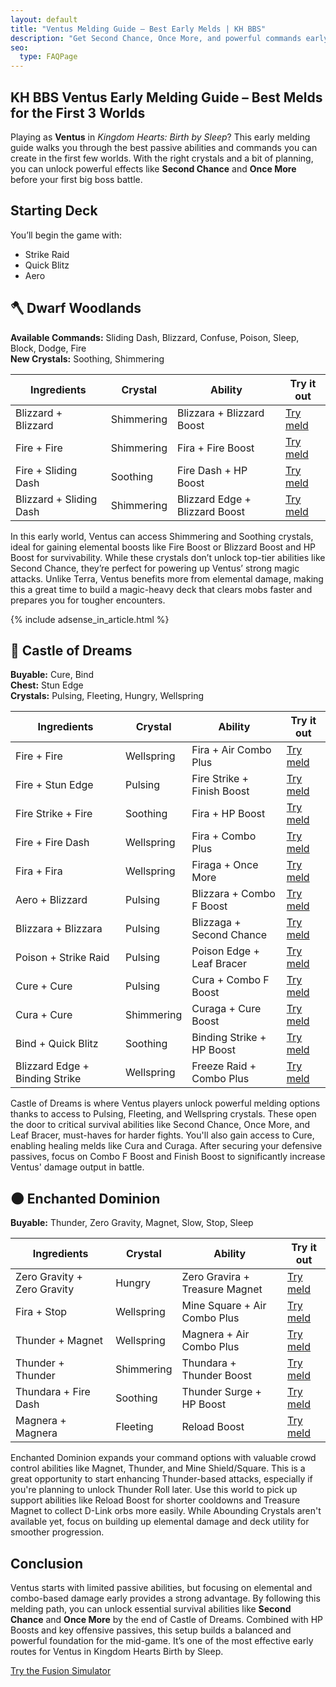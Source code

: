 ```yaml
---
layout: default
title: "Ventus Melding Guide – Best Early Melds | KH BBS"
description: "Get Second Chance, Once More, and powerful commands early in KH BBS. This Ventus guide walks you through the best melds for the first three worlds."
seo:
  type: FAQPage
---
```

<script type="application/ld+json">
{
"mainEntity": {
"@type": "FAQPage",
"mainEntity": [
    {
    "@type": "Question",
    "name": "What are the best early commands for Ventus?",
    "acceptedAnswer": {
        "@type": "Answer",
        "text": "Ventus starts with Strike Raid, Quick Blitz, and Aero. Early worlds offer Blizzard, Fire, Cure, and command upgrades like Blizzard Edge, Fire Dash, and Freeze Raid."
    }
    },
    {
    "@type": "Question",
    "name": "How do I get Second Chance early with Ventus?",
    "acceptedAnswer": {
        "@type": "Answer",
        "text": "Fuse Blizzara + Blizzara with a Pulsing Crystal to get Blizzaga with Second Chance. This becomes available by Castle of Dreams."
    }
    },
    {
    "@type": "Question",
    "name": "How do I get Once More early as Ventus?",
    "acceptedAnswer": {
        "@type": "Answer",
        "text": "Meld Fira + Fira with a Wellspring Crystal to get Firaga with Once More. This powerful survival ability is available after acquiring the Fira command."
    }
    },
    {
    "@type": "Question",
    "name": "Which crystals are most important for early Ventus builds?",
    "acceptedAnswer": {
        "@type": "Answer",
        "text": "Pulsing Crystals are essential for abilities like Second Chance and Leaf Bracer. Wellspring Crystals help get Once More and Combo Plus. Use Soothing and Shimmering for HP and elemental boosts early on."
    }
    },
    {
    "@type": "Question",
    "name": "What's the best way to build Ventus in the first 3 worlds?",
    "acceptedAnswer": {
        "@type": "Answer",
        "text": "Focus on magic and combo-enhancing abilities. Start with elemental boosts from Shimmering,

</script>
<section id="guide">
    <div class="container">
        <div class="text">
            <h1>KH BBS Ventus Early Melding Guide – Best Melds for the First 3 Worlds</h1>
            <p>Playing as <strong>Ventus</strong> in <em>Kingdom Hearts: Birth by Sleep</em>? This early melding
                guide walks you through the best passive abilities and commands you can create in the first few
                worlds. With the right crystals and a bit of planning, you can unlock powerful effects like
                <strong>Second Chance</strong> and <strong>Once More</strong> before your first big boss battle.</p>
            <h2>Starting Deck</h2>
            <p>You’ll begin the game with:</p>
            <ul>
                <li>Strike Raid</li>
                <li>Quick Blitz</li>
                <li>Aero</li>
            </ul>
            <h2>🪓 Dwarf Woodlands</h2>
            <p><strong>Available Commands:</strong> Sliding Dash, Blizzard, Confuse, Poison, Sleep, Block, Dodge,
                Fire<br>
                <strong>New Crystals:</strong> Soothing, Shimmering</p>
            <table>
                <thead>
                    <tr>
                        <th>Ingredients</th>
                        <th>Crystal</th>
                        <th>Ability</th>
                        <th>Try it out</th>
                    </tr>
                </thead>
                <tbody>
                    <tr>
                        <td data-label="Ingredients">Blizzard + Blizzard</td>
                        <td data-label="Crystal">Shimmering</td>
                        <td data-label="Ability">Blizzara + Blizzard Boost</td>
                        <td data-label="Try it out"><a
                                href="/?mode=simulator&cmd1=Blizzard&cmd2=Blizzard&crystal=Shimmering">Try meld</a>
                        </td>
                    </tr>
                    <tr>
                        <td data-label="Ingredients">Fire + Fire</td>
                        <td data-label="Crystal">Shimmering</td>
                        <td data-label="Ability">Fira + Fire Boost</td>
                        <td data-label="Try it out"><a
                                href="/?mode=simulator&cmd1=Fire&cmd2=Fire&crystal=Shimmering">Try meld</a></td>
                    </tr>
                    <tr>
                        <td data-label="Ingredients">Fire + Sliding Dash</td>
                        <td data-label="Crystal">Soothing</td>
                        <td data-label="Ability">Fire Dash + HP Boost</td>
                        <td data-label="Try it out"><a
                                href="/?mode=simulator&cmd1=Fire&cmd2=Sliding%20Dash&crystal=Soothing">Try meld</a>
                        </td>
                    </tr>
                    <tr>
                        <td data-label="Ingredients">Blizzard + Sliding Dash</td>
                        <td data-label="Crystal">Shimmering</td>
                        <td data-label="Ability">Blizzard Edge + Blizzard Boost</td>
                        <td data-label="Try it out"><a
                                href="/?mode=simulator&cmd1=Blizzard&cmd2=Sliding%20Dash&crystal=Shimmering">Try
                                meld</a></td>
                    </tr>
                </tbody>
            </table>
            <p>In this early world, Ventus can access Shimmering and Soothing crystals, ideal for gaining elemental boosts like Fire Boost or Blizzard Boost and HP Boost for survivability. While these crystals don’t unlock top-tier abilities like Second Chance, they’re perfect for powering up Ventus’ strong magic attacks. Unlike Terra, Ventus benefits more from elemental damage, making this a great time to build a magic-heavy deck that clears mobs faster and prepares you for tougher encounters.</p>
            <div class="ad-wrapper-article">
                {% include adsense_in_article.html %}
            </div>
            <h2>👠 Castle of Dreams</h2>
            <p><strong>Buyable:</strong> Cure, Bind<br>
                <strong>Chest:</strong> Stun Edge<br>
                <strong>Crystals:</strong> Pulsing, Fleeting, Hungry, Wellspring</p>
            <table>
                <thead>
                    <tr>
                        <th>Ingredients</th>
                        <th>Crystal</th>
                        <th>Ability</th>
                        <th>Try it out</th>
                    </tr>
                </thead>
                <tbody>
                    <tr>
                        <td data-label="Ingredients">Fire + Fire</td>
                        <td data-label="Crystal">Wellspring</td>
                        <td data-label="Ability">Fira + Air Combo Plus</td>
                        <td data-label="Try it out"><a href="/?mode=simulator&cmd1=Fire&cmd2=Fire&crystal=Wellspring">Try meld</a></td>
                    </tr>
                    <tr>
                        <td data-label="Ingredients">Fire + Stun Edge</td>
                        <td data-label="Crystal">Pulsing</td>
                        <td data-label="Ability">Fire Strike + Finish Boost</td>
                        <td data-label="Try it out"><a href="/?mode=simulator&cmd1=Fire&cmd2=Stun%20Edge&crystal=Pulsing">Try meld</a></td>
                    </tr>
                    <tr>
                        <td data-label="Ingredients">Fire Strike + Fire</td>
                        <td data-label="Crystal">Soothing</td>
                        <td data-label="Ability">Fira + HP Boost</td>
                        <td data-label="Try it out"><a href="/?mode=simulator&cmd1=Fire%20Strike&cmd2=Fire&crystal=Soothing">Try meld</a></td>
                    </tr>
                    <tr>
                        <td data-label="Ingredients">Fire + Fire Dash</td>
                        <td data-label="Crystal">Wellspring</td>
                        <td data-label="Ability">Fira + Combo Plus</td>
                        <td data-label="Try it out"><a href="/?mode=simulator&cmd1=Fire&cmd2=Fire%20Dash&crystal=Wellspring">Try meld</a></td>
                    </tr>
                    <tr>
                        <td data-label="Ingredients">Fira + Fira</td>
                        <td data-label="Crystal">Wellspring</td>
                        <td data-label="Ability">Firaga + Once More</td>
                        <td data-label="Try it out"><a href="/?mode=simulator&cmd1=Fira&cmd2=Fira&crystal=Wellspring">Try meld</a></td>
                    </tr>
                    <tr>
                        <td data-label="Ingredients">Aero + Blizzard</td>
                        <td data-label="Crystal">Pulsing</td>
                        <td data-label="Ability">Blizzara + Combo F Boost</td>
                        <td data-label="Try it out"><a href="/?mode=simulator&cmd1=Aero&cmd2=Blizzard&crystal=Pulsing">Try meld</a></td>
                    </tr>
                    <tr>
                        <td data-label="Ingredients">Blizzara + Blizzara</td>
                        <td data-label="Crystal">Pulsing</td>
                        <td data-label="Ability">Blizzaga + Second Chance</td>
                        <td data-label="Try it out"><a href="/?mode=simulator&cmd1=Blizzara&cmd2=Blizzara&crystal=Pulsing">Try meld</a></td>
                    </tr>
                    <tr>
                        <td data-label="Ingredients">Poison + Strike Raid</td>
                        <td data-label="Crystal">Pulsing</td>
                        <td data-label="Ability">Poison Edge + Leaf Bracer</td>
                        <td data-label="Try it out"><a href="/?mode=simulator&cmd1=Poison&cmd2=Strike%20Raid&crystal=Pulsing">Try meld</a></td>
                    </tr>
                    <tr>
                        <td data-label="Ingredients">Cure + Cure</td>
                        <td data-label="Crystal">Pulsing</td>
                        <td data-label="Ability">Cura + Combo F Boost</td>
                        <td data-label="Try it out"><a href="/?mode=simulator&cmd1=Cure&cmd2=Cure&crystal=Pulsing">Try meld</a></td>
                    </tr>
                    <tr>
                        <td data-label="Ingredients">Cura + Cure</td>
                        <td data-label="Crystal">Shimmering</td>
                        <td data-label="Ability">Curaga + Cure Boost</td>
                        <td data-label="Try it out"><a href="/?mode=simulator&cmd1=Cura&cmd2=Cure&crystal=Shimmering">Try meld</a></td>
                    </tr>
                    <tr>
                        <td data-label="Ingredients">Bind + Quick Blitz</td>
                        <td data-label="Crystal">Soothing</td>
                        <td data-label="Ability">Binding Strike + HP Boost</td>
                        <td data-label="Try it out"><a href="/?mode=simulator&cmd1=Bind&cmd2=Quick%20Blitz&crystal=Soothing">Try meld</a></td>
                    </tr>
                    <tr>
                        <td data-label="Ingredients">Blizzard Edge + Binding Strike</td>
                        <td data-label="Crystal">Wellspring</td>
                        <td data-label="Ability">Freeze Raid + Combo Plus</td>
                        <td data-label="Try it out"><a href="/?mode=simulator&cmd1=Blizzard%20Edge&cmd2=Binding%20Strike&crystal=Wellspring">Try meld</a></td>
                    </tr>
                </tbody>
            </table>
            <p>Castle of Dreams is where Ventus players unlock powerful melding options thanks to access to Pulsing, Fleeting, and Wellspring crystals. These open the door to critical survival abilities like Second Chance, Once More, and Leaf Bracer, must-haves for harder fights. You'll also gain access to Cure, enabling healing melds like Cura and Curaga. After securing your defensive passives, focus on Combo F Boost and Finish Boost to significantly increase Ventus' damage output in battle.</p>
            <h2>🌑 Enchanted Dominion</h2>
            <p><strong>Buyable:</strong> Thunder, Zero Gravity, Magnet, Slow, Stop, Sleep</p>
            <table>
                <thead>
                    <tr>
                        <th>Ingredients</th>
                        <th>Crystal</th>
                        <th>Ability</th>
                        <th>Try it out</th>
                    </tr>
                </thead>
                <tbody>
                    <tr>
                        <td data-label="Ingredients">Zero Gravity + Zero Gravity</td>
                        <td data-label="Crystal">Hungry</td>
                        <td data-label="Ability">Zero Gravira + Treasure Magnet</td>
                        <td data-label="Try it out"><a href="/?mode=simulator&cmd1=Zero%20Gravity&cmd2=Zero%20Gravity&crystal=Hungry">Try meld</a></td>
                    </tr>
                    <tr>
                        <td data-label="Ingredients">Fira + Stop</td>
                        <td data-label="Crystal">Wellspring</td>
                        <td data-label="Ability">Mine Square + Air Combo Plus</td>
                        <td data-label="Try it out"><a href="/?mode=simulator&cmd1=Fira&cmd2=Stop&crystal=Wellspring">Try meld</a></td>
                    </tr>
                    <tr>
                        <td data-label="Ingredients">Thunder + Magnet</td>
                        <td data-label="Crystal">Wellspring</td>
                        <td data-label="Ability">Magnera + Air Combo Plus</td>
                        <td data-label="Try it out"><a href="/?mode=simulator&cmd1=Thunder&cmd2=Magnet&crystal=Wellspring">Try meld</a></td>
                    </tr>
                    <tr>
                        <td data-label="Ingredients">Thunder + Thunder</td>
                        <td data-label="Crystal">Shimmering</td>
                        <td data-label="Ability">Thundara + Thunder Boost</td>
                        <td data-label="Try it out"><a href="/?mode=simulator&cmd1=Thunder&cmd2=Thunder&crystal=Shimmering">Try meld</a></td>
                    </tr>
                    <tr>
                        <td data-label="Ingredients">Thundara + Fire Dash</td>
                        <td data-label="Crystal">Soothing</td>
                        <td data-label="Ability">Thunder Surge + HP Boost</td>
                        <td data-label="Try it out"><a href="/?mode=simulator&cmd1=Thundara&cmd2=Fire%20Dash&crystal=Soothing">Try meld</a></td>
                    </tr>
                    <tr>
                        <td data-label="Ingredients">Magnera + Magnera</td>
                        <td data-label="Crystal">Fleeting</td>
                        <td data-label="Ability">Reload Boost</td>
                        <td data-label="Try it out"><a href="/?mode=simulator&cmd1=Magnera&cmd2=Magnera&crystal=Fleeting">Try meld</a></td>
                    </tr>
                </tbody>
            </table>
            <p>Enchanted Dominion expands your command options with valuable crowd control abilities like Magnet, Thunder, and Mine Shield/Square. This is a great opportunity to start enhancing Thunder-based attacks, especially if you're planning to unlock Thunder Roll later. Use this world to pick up support abilities like Reload Boost for shorter cooldowns and Treasure Magnet to collect D-Link orbs more easily. While Abounding Crystals aren't available yet, focus on building up elemental damage and deck utility for smoother progression.</p>
            <h2>Conclusion</h2>
            <p>Ventus starts with limited passive abilities, but focusing on elemental and combo-based damage early provides a strong advantage. By following this melding path, you can unlock essential survival abilities like <strong>Second Chance</strong> and <strong>Once More</strong> by the end of Castle of Dreams. Combined with HP Boosts and key offensive passives, this setup builds a balanced and powerful foundation for the mid-game. It’s one of the most effective early routes for Ventus in Kingdom Hearts Birth by Sleep.</p>
            <a href="/?mode=simulator" class="btn highlight">Try the Fusion Simulator</a>
        </div>
    </div>
</section>